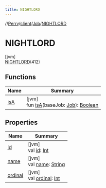 ```yaml
---
title: NIGHTLORD
---
```

//[Perry](../../../../index.html)/[client](../../index.html)/[Job](../index.html)/[NIGHTLORD](index.html)



# NIGHTLORD



[jvm]\
[NIGHTLORD](index.html)(412)



## Functions


| Name | Summary |
|---|---|
| [isA](../is-a.html) | [jvm]<br>fun [isA](../is-a.html)(baseJob: [Job](../index.html)): [Boolean](https://kotlinlang.org/api/latest/jvm/stdlib/kotlin/-boolean/index.html) |


## Properties


| Name | Summary |
|---|---|
| [id](id.html) | [jvm]<br>val [id](id.html): [Int](https://kotlinlang.org/api/latest/jvm/stdlib/kotlin/-int/index.html) |
| [name](name.html) | [jvm]<br>val [name](name.html): [String](https://kotlinlang.org/api/latest/jvm/stdlib/kotlin/-string/index.html) |
| [ordinal](ordinal.html) | [jvm]<br>val [ordinal](ordinal.html): [Int](https://kotlinlang.org/api/latest/jvm/stdlib/kotlin/-int/index.html) |

